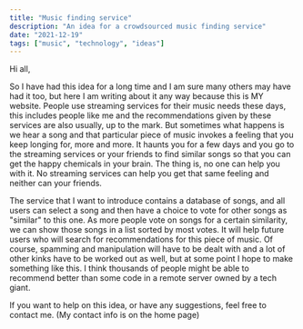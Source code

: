 ```yaml
---
title: "Music finding service"
description: "An idea for a crowdsourced music finding service"
date: "2021-12-19"
tags: ["music", "technology", "ideas"]
---
```

Hi all,

So I have had this idea for a long time and I am sure many others may have had
it too, but here I am writing about it any way because this is MY website.
People use streaming services for their music needs these days, this includes
people like me and the recommendations given by these services are also
usually, up to the mark. But sometimes what happens is we hear a song and that
particular piece of music invokes a feeling that you keep longing for, more and
more. It haunts you for a few days and you go to the streaming services or your
friends to find similar songs so that you can get the happy chemicals in your
brain. The thing is, no one can help you with it. No streaming services can
help you get that same feeling and neither can your friends. 

The service that I want to introduce contains a database of songs, and all
users can select a song and then have a choice to vote for other songs as
"similar" to this one. As more people vote on songs for a certain similarity,
we can show those songs in a list sorted by most votes. It will help future
users who will search for recommendations for this piece of music. Of course,
spamming and manipulation will have to be dealt with and a lot of other kinks
have to be worked out as well, but at some point I hope to make something like
this. I think thousands of people might be able to recommend better than some
code in a remote server owned by a tech giant. 

If you want to help on this idea, or have any suggestions, feel free to contact
me. (My contact info is on the home page)
